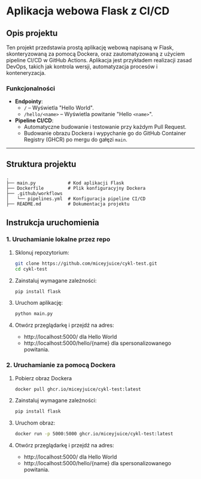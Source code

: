 # Aplikacja webowa Flask z CI/CD

## **Opis projektu**

Ten projekt przedstawia prostą aplikację webową napisaną w Flask, skonteryzowaną za pomocą Dockera, oraz zautomatyzowaną z użyciem pipeline CI/CD w GitHub Actions. Aplikacja jest przykładem realizacji zasad DevOps, takich jak kontrola wersji, automatyzacja procesów i konteneryzacja.

### **Funkcjonalności**

- **Endpointy**:
  - `/` – Wyświetla "Hello World".
  - `/hello/<name>` – Wyświetla powitanie "Hello `<name>`".
- **Pipeline CI/CD**:
  - Automatyczne budowanie i testowanie przy każdym Pull Request.
  - Budowanie obrazu Dockera i wypychanie go do GitHub Container Registry (GHCR) po mergu do gałęzi `main`.

---

## **Struktura projektu**

```
.
├── main.py            # Kod aplikacji Flask
├── Dockerfile         # Plik konfiguracyjny Dockera
├── .github/workflows
│   └── pipelines.yml  # Konfiguracja pipeline CI/CD
├── README.md          # Dokumentacja projektu
```

## **Instrukcja uruchomienia**

### **1. Uruchamianie lokalne przez repo**

1. Sklonuj repozytorium:

   ```bash
   git clone https://github.com/miceyjuice/cykl-test.git
   cd cykl-test
   ```

2. Zainstaluj wymagane zależności:

   ```bash
   pip install flask
   ```

3. Uruchom aplikację:

   ```bash
   python main.py
   ```

4. Otwórz przeglądarkę i przejdź na adres:
   - http://localhost:5000/ dla Hello World
   - http://localhost:5000/hello/{name} dla spersonalizowanego powitania.

### **2. Uruchamianie za pomocą Dockera**

1. Pobierz obraz Dockera

   ```bash
   docker pull ghcr.io/miceyjuice/cykl-test:latest
   ```

2. Zainstaluj wymagane zależności:

   ```bash
   pip install flask
   ```

3. Uruchom obraz:

   ```bash
   docker run -p 5000:5000 ghcr.io/miceyjuice/cykl-test:latest
   ```

4. Otwórz przeglądarkę i przejdź na adres:
   - http://localhost:5000/ dla Hello World
   - http://localhost:5000/hello/{name} dla spersonalizowanego powitania.
